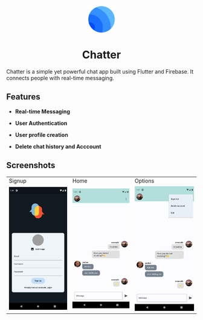 <div align="center">
  <img src="assets/icon.png" alt="Chatter Icon" width="70">
  <h1>Chatter</h1>
</div>

Chatter is a simple yet powerful chat app built using Flutter and Firebase. It connects people with real-time messaging.

## Features

- **Real-time Messaging**

- **User Authentication**

- **User profile creation**

- **Delete chat history and Acccount**

## Screenshots

<table>
  <tr>
    <td>Signup</td>
    <td>Home</td>
    <td>Options</td>
  </tr>
  <tr>
    <td><img src="screenshots/1.png" width=270></td>
    <td><img src="screenshots/2.png" width=270></td>
    <td><img src="screenshots/3.png" width=270></td>
  </tr>
 </table>

